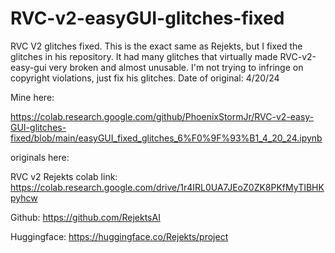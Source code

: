 # RVC-v2-easyGUI-glitches-fixed
RVC V2 glitches fixed. This is the exact same as Rejekts, but I fixed the glitches in his repository. It had many glitches that virtually made RVC-v2-easy-gui very broken and almost unusable. I'm not trying to infringe on copyright violations, just fix his glitches. Date of original: 4/20/24

Mine here:

https://colab.research.google.com/github/PhoenixStormJr/RVC-v2-easy-GUI-glitches-fixed/blob/main/easyGUI_fixed_glitches_6%F0%9F%93%B1_4_20_24.ipynb

originals here:

RVC v2 Rejekts colab link: https://colab.research.google.com/drive/1r4IRL0UA7JEoZ0ZK8PKfMyTIBHKpyhcw

Github: https://github.com/RejektsAI

Huggingface: https://huggingface.co/Rejekts/project

